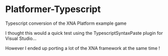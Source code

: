 # Platformer-Typescript
Typescript conversion of the XNA Platform example game

I thought this would a quick test using the TypescriptSyntaxPaste plugin for Visual Studio...

However I ended up porting a lot of the XNA framework at the same time !
